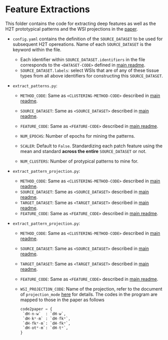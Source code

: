 
# Feature Extractions


This folder contains the code for extracting deep features as well as
the H2T prototypical patterns and the WSI projections
in the [paper](https://arxiv.org/abs/2202.07001).

- `config.yaml` contains the definition of the `SOURCE_DATASET` to be used for subsequent H2T opereations. Name of each `SOURCE_DATASET` is the keyword within the file.
    - Each identifier within `SOURCE_DATASET.identifiers` in the file corresponds to the `<DATASET-CODE>` defined in [main readme](../README.md#experimental-api).
    - `SOURCE_DATASET.labels`: select WSIs that are of any of these tissue types from all above identifiers for constructing this `SOURCE_DATASET`.

- `extract_patterns.py`:
    - `METHOD_CODE`: Same as `<CLUSTERING-METHOD-CODE>` described in [main readme](../README.md#experimental-api).
    - `SOURCE_DATASET`: Same as `<SOURCE_DATASET>` described in [main readme](../README.md#experimental-api).
    - `FEATURE_CODE`: Same as `<FEATURE-CODE>` described in [main readme](../README.md#experimental-api).

    - `NUM_EPOCHS`: Number of epochs for mining the patterns.
    - `SCALER`: Default to `False`. Standardizing 
    each patch feature using the mean and standard **across the entire** `SOURCE_DATASET` or not.
    - `NUM_CLUSTERS`: Number of protypical patterns to mine for.

- `extract_pattern_projection.py`:
    - `METHOD_CODE`: Same as `<CLUSTERING-METHOD-CODE>` described in [main readme](../README.md#experimental-api).
    - `SOURCE_DATASET`: Same as `<SOURCE_DATASET>` described in [main readme](../README.md#experimental-api).
    - `TARGET_DATASET`: Same as `<TARGET_DATASET>` described in [main readme](../README.md#experimental-api).
    - `FEATURE_CODE`: Same as `<FEATURE_CODE>` described in [main readme](../README.md#experimental-api).

- `extract_pattern_projection.py`:
    - `METHOD_CODE`: Same as `<CLUSTERING-METHOD-CODE>` described in [main readme](../README.md#experimental-api).
    - `SOURCE_DATASET`: Same as `<SOURCE_DATASET>` described in [main readme](../README.md#experimental-api).
    - `TARGET_DATASET`: Same as `<TARGET_DATASET>` described in [main readme](../README.md#experimental-api).
    - `FEATURE_CODE`: Same as `<FEATURE_CODE>` described in [main readme](../README.md#experimental-api).

    - `WSI_PROJECTION_CODE`: Name of the projection, refer to the document of
    `projection_mode` [here](./extract_wsi_projection.py#L257) for details.
    The codes in the program are mapped to those in the paper as follows
        ```python
        code2paper = {
         `dH-n-w`  : `dH-w`,
         `dH-k*-m` : `dH-fk*`,
         `dH-fk*-m`: `dH-fk*`,
         `dH-ot*-m`: `dH-t*`,
        }
        ```

